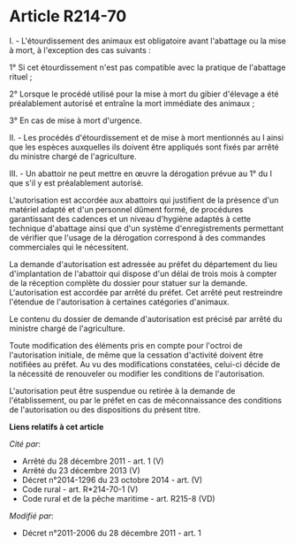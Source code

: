 # Article R214-70

I. - L'étourdissement des animaux est obligatoire avant l'abattage ou la mise à mort, à l'exception des cas suivants : 

1° Si cet étourdissement n'est pas compatible avec la pratique de l'abattage rituel ; 

2° Lorsque le procédé utilisé pour la mise à mort du gibier d'élevage a été préalablement autorisé et entraîne la mort
immédiate des animaux ; 

3° En cas de mise à mort d'urgence. 

II. - Les procédés d'étourdissement et de mise à mort mentionnés au I ainsi que les espèces auxquelles ils doivent être
appliqués sont fixés par arrêté du ministre chargé de l'agriculture. 

III. - Un abattoir ne peut mettre en œuvre la dérogation prévue au 1° du I que s'il y est préalablement autorisé.

L'autorisation est accordée aux abattoirs qui justifient de la présence d'un matériel adapté et d'un personnel dûment formé,
de procédures garantissant des cadences et un niveau d'hygiène adaptés à cette technique d'abattage ainsi que d'un système
d'enregistrements permettant de vérifier que l'usage de la dérogation correspond à des commandes commerciales qui le
nécessitent.

La demande d'autorisation est adressée au préfet du département du lieu d'implantation de l'abattoir qui dispose d'un délai
de trois mois à compter de la réception complète du dossier pour statuer sur la demande. L'autorisation est accordée par
arrêté du préfet. Cet arrêté peut restreindre l'étendue de l'autorisation à certaines catégories d'animaux.

Le contenu du dossier de demande d'autorisation est précisé par arrêté du ministre chargé de l'agriculture.

Toute modification des éléments pris en compte pour l'octroi de l'autorisation initiale, de même que la cessation d'activité
doivent être notifiées au préfet. Au vu des modifications constatées, celui-ci décide de la nécessité de renouveler ou
modifier les conditions de l'autorisation.

L'autorisation peut être suspendue ou retirée à la demande de l'établissement, ou par le préfet en cas de méconnaissance des
conditions de l'autorisation ou des dispositions du présent titre.

**Liens relatifs à cet article**

_Cité par_:

  - Arrêté du 28 décembre 2011 - art. 1 (V)
  - Arrêté du 23 décembre 2013 (V)
  - Décret n°2014-1296 du 23 octobre 2014 - art. (V)
  - Code rural - art. R*214-70-1 (V)
  - Code rural et de la pêche maritime - art. R215-8 (VD)

_Modifié par_:

  - Décret n°2011-2006 du 28 décembre 2011 - art. 1
